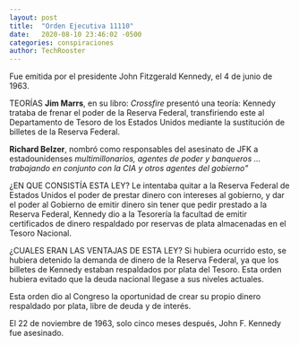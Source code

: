 ```yaml
---
layout: post
title:  "Orden Ejecutiva 11110"
date:   2020-08-10 23:46:02 -0500
categories: conspiraciones
author: TechRooster
---
```


Fue emitida por el presidente John Fitzgerald Kennedy, el 4 de junio de 1963.

TEORÍAS
**Jim Marrs**, en su libro: *Crossfire* presentó una teoría: Kennedy trataba de frenar el poder de la Reserva Federal, transfiriendo este al Departamento de Tesoro de los Estados Unidos mediante la sustitución de billetes de la Reserva Federal.

**Richard Belzer**, nombró como responsables del asesinato de JFK a estadounidenses *multimillonarios, agentes de poder y banqueros ... trabajando en conjunto con la CIA y otros agentes del gobierno"*

¿EN QUE CONSISTÍA ESTA LEY?
Le intentaba quitar a la Reserva Federal de Estados Unidos el poder de prestar dinero con intereses al gobierno, y dar el poder al Gobierno de emitir dinero sin tener que pedir prestado a la Reserva Federal, Kennedy dio a la Tesorería la facultad de emitir certificados de dinero respaldado por reservas de plata almacenadas en el Tesoro Nacional. 

¿CUALES ERAN LAS VENTAJAS DE ESTA LEY?
Si hubiera ocurrido esto, se hubiera detenido la demanda de dinero de la Reserva Federal, ya que los billetes de Kennedy estaban respaldados por plata del Tesoro. Esta orden hubiera evitado que la deuda nacional llegase a sus niveles actuales.

Esta orden dio al Congreso la oportunidad de crear su propio dinero respaldado por plata, libre de deuda y de interés.

El 22 de noviembre de 1963, solo cinco meses después, John F. Kennedy fue asesinado.